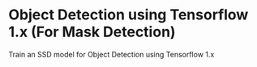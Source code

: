 # Object Detection using Tensorflow 1.x (For Mask Detection)

Train an SSD model for Object Detection using Tensorflow 1.x


